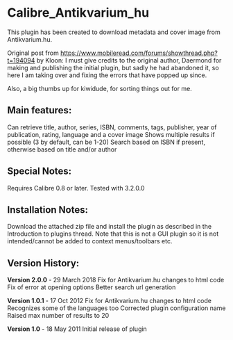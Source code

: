 # Calibre_Antikvarium_hu
This plugin has been created to download metadata and cover image from Antikvarium.hu.

Original post from https://www.mobileread.com/forums/showthread.php?t=194094 by Kloon:
I must give credits to the original author, Daermond for making and publishing the initial plugin, but sadly he had abandoned it, so here I am taking over and fixing the errors that have popped up since.

Also, a big thumbs up for kiwidude, for sorting things out for me. 

## Main features:
Can retrieve title, author, series, ISBN, comments, tags, publisher, year of publication, rating, language and a cover image
Shows multiple results if possible (3 by default, can be 1-20)
Search based on ISBN if present, otherwise based on title and/or author

## Special Notes:
Requires Calibre 0.8 or later. Tested with 3.2.0.0

## Installation Notes:
Download the attached zip file and install the plugin as described in the Introduction to plugins thread.
Note that this is not a GUI plugin so it is not intended/cannot be added to context menus/toolbars etc.

## Version History:
**Version 2.0.0** - 29 March 2018
Fix for Antikvarium.hu changes to html code
Fix of error at opening options
Better search url generation

**Version 1.0.1** - 17 Oct 2012
Fix for Antikvarium.hu changes to html code
Recognizes some of the languages too
Corrected plugin configuration name
Raised max number of results to 20

**Version 1.0** - 18 May 2011
Initial release of plugin 
